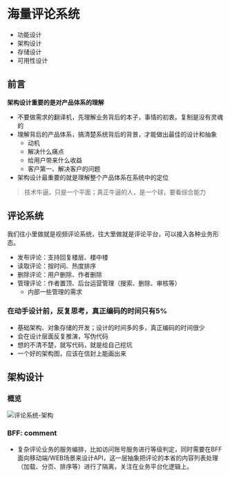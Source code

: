 # 海量评论系统

* 功能设计
* 架构设计
* 存储设计
* 可用性设计

## 前言

**架构设计重要的是对产品体系的理解**

* 不要做需求的翻译机，先理解业务背后的本子，事情的初衷。复制是没有灵魂的
* 理解背后的产品体系，搞清楚系统背后的背景，才能做出最佳的设计和抽象
    * 动机
    * 解决什么痛点
    * 给用户带来什么收益
    * 客户第一、解决客户的问题
* 架构设计最重要的就是理解整个产品体系在系统中的定位

> 技术牛逼，只是一个平面；真正牛逼的人，是一个球，要看综合能力

## 评论系统

我们往小里做就是视频评论系统，往大里做就是评论平台，可以接入各种业务形态。

* 发布评论：支持回复楼层、楼中楼
* 读取评论：按时间、热度排序
* 删除评论：用户删除、作者删除
* 管理评论：作者置顶、后台运营管理（搜索、删除、审核等）
    * 内部一些管理的需求

### 在动手设计前，反复思考，真正编码的时间只有5%

* 基础架构、对象存储的开发；设计的时间多的多，真正编码的时间很少
* 会在设计层面反复推演，写伪代码
* 想的不清不楚，就写代码，就是给自己挖坑
* 一个好的架构图，应该在信封上能画出来

## 架构设计

### 概览

![评论系统-架构](https://i.loli.net/2021/11/05/RUuDt8HA9aKGBhC.png)

### BFF: comment

* 复杂评论业务的服务编排，比如访问账号服务进行等级判定，同时需要在BFF面向移动端/WEB场景来设计API，这一层抽象把评论的本省的内容列表处理（加载、分页、排序等）进行了隔离，关注在业务平台化逻辑上。